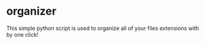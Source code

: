 # organizer
This simple python script is used to organize all of your files extensions with by one click!
